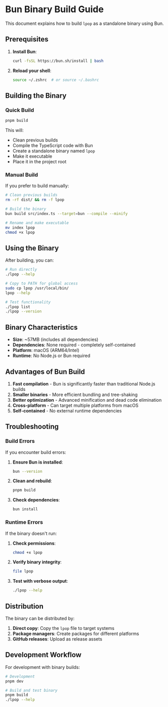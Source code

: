 # Bun Binary Build Guide

This document explains how to build `lpop` as a standalone binary using Bun.

## Prerequisites

1. **Install Bun**:

   ```bash
   curl -fsSL https://bun.sh/install | bash
   ```

2. **Reload your shell**:
   ```bash
   source ~/.zshrc  # or source ~/.bashrc
   ```

## Building the Binary

### Quick Build

```bash
pnpm build
```

This will:

- Clean previous builds
- Compile the TypeScript code with Bun
- Create a standalone binary named `lpop`
- Make it executable
- Place it in the project root

### Manual Build

If you prefer to build manually:

```bash
# Clean previous builds
rm -rf dist/ && rm -f lpop

# Build the binary
bun build src/index.ts --target=bun --compile --minify

# Rename and make executable
mv index lpop
chmod +x lpop
```

## Using the Binary

After building, you can:

```bash
# Run directly
./lpop --help

# Copy to PATH for global access
sudo cp lpop /usr/local/bin/
lpop --help

# Test functionality
./lpop list
./lpop --version
```

## Binary Characteristics

- **Size**: ~57MB (includes all dependencies)
- **Dependencies**: None required - completely self-contained
- **Platform**: macOS (ARM64/Intel)
- **Runtime**: No Node.js or Bun required

## Advantages of Bun Build

1. **Fast compilation** - Bun is significantly faster than traditional Node.js builds
2. **Smaller binaries** - More efficient bundling and tree-shaking
3. **Better optimization** - Advanced minification and dead code elimination
4. **Cross-platform** - Can target multiple platforms from macOS
5. **Self-contained** - No external runtime dependencies

## Troubleshooting

### Build Errors

If you encounter build errors:

1. **Ensure Bun is installed**:

   ```bash
   bun --version
   ```

2. **Clean and rebuild**:

   ```bash
   pnpm build
   ```

3. **Check dependencies**:
   ```bash
   bun install
   ```

### Runtime Errors

If the binary doesn't run:

1. **Check permissions**:

   ```bash
   chmod +x lpop
   ```

2. **Verify binary integrity**:

   ```bash
   file lpop
   ```

3. **Test with verbose output**:
   ```bash
   ./lpop --help
   ```

## Distribution

The binary can be distributed by:

1. **Direct copy**: Copy the `lpop` file to target systems
2. **Package managers**: Create packages for different platforms
3. **GitHub releases**: Upload as release assets

## Development Workflow

For development with binary builds:

```bash
# Development
pnpm dev

# Build and test binary
pnpm build
./lpop --help
```
